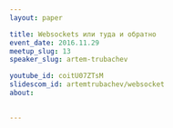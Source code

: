 ```yaml
---
layout: paper

title: Websockets или туда и обратно
event_date: 2016.11.29
meetup_slug: 13
speaker_slug: artem-trubachev

youtube_id: coitU07ZTsM
slidescom_id: artemtrubachev/websocket
about: 
  

---
```


